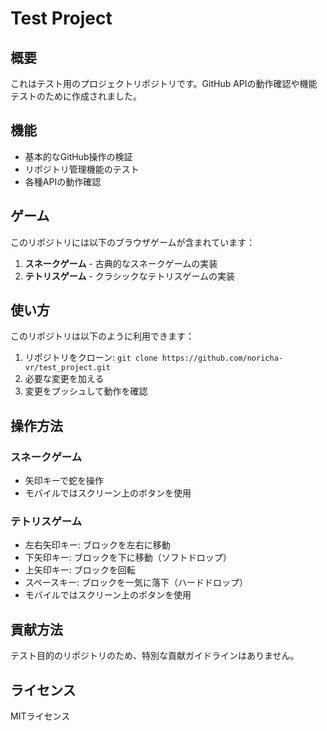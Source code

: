 # Test Project

## 概要
これはテスト用のプロジェクトリポジトリです。GitHub APIの動作確認や機能テストのために作成されました。

## 機能
- 基本的なGitHub操作の検証
- リポジトリ管理機能のテスト
- 各種APIの動作確認

## ゲーム
このリポジトリには以下のブラウザゲームが含まれています：
1. **スネークゲーム** - 古典的なスネークゲームの実装
2. **テトリスゲーム** - クラシックなテトリスゲームの実装

## 使い方
このリポジトリは以下のように利用できます：
1. リポジトリをクローン: `git clone https://github.com/noricha-vr/test_project.git`
2. 必要な変更を加える
3. 変更をプッシュして動作を確認

## 操作方法
### スネークゲーム
- 矢印キーで蛇を操作
- モバイルではスクリーン上のボタンを使用

### テトリスゲーム
- 左右矢印キー: ブロックを左右に移動
- 下矢印キー: ブロックを下に移動（ソフトドロップ）
- 上矢印キー: ブロックを回転
- スペースキー: ブロックを一気に落下（ハードドロップ）
- モバイルではスクリーン上のボタンを使用

## 貢献方法
テスト目的のリポジトリのため、特別な貢献ガイドラインはありません。

## ライセンス
MITライセンス
